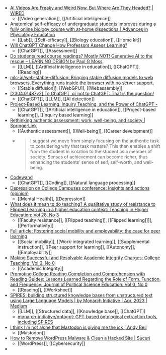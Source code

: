 - [AI Videos Are Freaky and Weird Now. But Where Are They Headed? | WIRED](https://www.wired.com/story/text-to-video-ai-generators-filmmaking-hollywood/)
	- [[Video generation]], [[Artificial intelligence]]
- [Anatomical self-efficacy of undergraduate students improves during a fully online biology course with at-home dissections | Advances in Physiology Education](https://journals.physiology.org/doi/full/10.1152/advan.00139.2021)
	- [[Lab]], [[Self-efficacy]], [[Biology education]], [[Home kit]]
- [Will ChatGPT Change How Professors Assess Learning?](https://www.chronicle.com/article/will-chatgpt-change-how-professors-assess-learning)
	- [[ChatGPT]], [[Assessment]]
- [Do students read course readings? Mostly NOT! Generative AI to the rescue – LEARNING DESIGN by Paul G Moss](https://paulgmoss.com/2023/04/07/do-students-read-course-readings-mostly-not-ai-to-the-rescue/)
	- [[LLM]], [[Artificial intelligence in education]], [[ChatGPT]], [[Reading]]
- [mlc-ai/web-stable-diffusion: Bringing stable diffusion models to web browsers. Everything runs inside the browser with no server support.](https://github.com/mlc-ai/web-stable-diffusion)
	- [[Stable diffusion]], [[WebGPU]], [[Webassembly]]
- [[2304.01487v2] To ChatGPT, or not to ChatGPT: That is the question!](https://arxiv.org/abs/2304.01487v2)
	- [[ChatGPT]], [[LLM]], [[AI detection]]
- [Project-Based Learning, Inquiry Teaching, and the Power of ChatGPT -](https://www.teachthought.com/technology/inquiry-teaching-with-chatgpt/)
	- [[ChatGPT]], [[Artificial intelligence in education]], [[Project-based learning]], [[Inquiry based learning]]
- [Rethinking authentic assessment: work, well-being, and society | SpringerLink](https://link.springer.com/article/10.1007/s10734-022-00822-y)
	- [[Authentic assessment]], [[Well-being]], [[Career development]]
	- >I suggest we move from simply focusing on the authentic task to considering why that task matters? This then enables a shift from the student in isolation to the student as a member of society. Senses of achievement can become richer, thus enhancing the students’ sense of self, self-worth, and well-being.
- [Codewand](https://www.codewand.co/)
	- [[ChatGPT]], [[Coding]], [[Natural language processing]]
- [Depression on College Campuses conference: Insights and actions (opinion)](https://www.insidehighered.com/views/2023/04/06/depression-college-campuses-conference-insights-and-actions-opinion)
	- [[Mental Health]], [[Depression]]
- [What does it mean to do teaching? A qualitative study of resistance to Flipped Learning in a higher education context: Teaching in Higher Education: Vol 28, No 3](https://www.tandfonline.com/doi/abs/10.1080/13562517.2020.1822312)
	- [[Faculty resistance]], [[Flipped teaching]], [[Flipped learning]]]], [[Performativity]]
- [Full article: Fostering social mobility and employability: the case for peer learning](https://www.tandfonline.com/doi/full/10.1080/13562517.2022.2145467)
	- [[Social mobility]], [[Work-integrated learning]], [[Supplemental instruction]], [[Peer support for learning]], [[Autonomy]], [[Employability]]
- [Making Successful and Resolvable Academic Integrity Charges: College Teaching: Vol 0, No 0](https://www.tandfonline.com/doi/abs/10.1080/87567555.2023.2193870)
	- [[Academic Integrity]]
- [Promoting College Reading Completion and Comprehension with Reading Guides: Lessons Learned Regarding the Role of Form, Function, and Frequency: Journal of Political Science Education: Vol 0, No 0](https://www.tandfonline.com/doi/abs/10.1080/15512169.2023.2196634?journalCode=upse20)
	- [[Reading]], [[Worksheet]]
- [SPIRES: building structured knowledge bases from unstructured text using Large Language Models | by Monarch Initiative | Apr, 2023 | Medium](https://monarchinit.medium.com/spires-building-structured-knowledge-bases-from-unstructured-text-using-large-language-models-eb68c12dea75)
	- [[LLM]], [[Structured data]], [[Knowledge base]], [[ChatGPT]]
	- [monarch-initiative/ontogpt: GPT-based ontological extraction tools, including SPIRES](https://github.com/monarch-initiative/ontogpt)
- [I think I’m not alone that Mastodon is giving me the ick | Andy Bell](https://andy-bell.co.uk/i-think-im-not-alone-that-mastodon-is-giving-me-the-ick/)
	- [[Mastodon]]
- [How to Remove WordPress Malware & Clean a Hacked Site | Sucuri](https://sucuri.net/guides/how-to-clean-hacked-wordpress/)
	- [[WordPress]], [[Cybersecurity]]
-